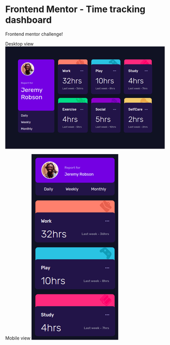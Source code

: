 # Frontend Mentor - Time tracking dashboard

Frontend mentor challenge!

Desktop view
![Screenshot](images/desktop-view.png)

Mobile view
![Screenshot](images/mobile-view.png)